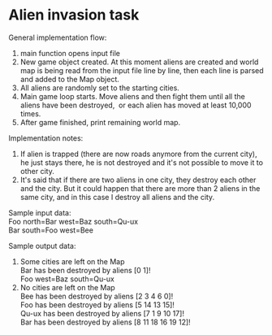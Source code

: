 # Alien invasion task

General implementation flow:
1. main function opens input file
2. New game object created. At this moment aliens are created and world map is being read 
from the input file line by line, then each line is parsed and added to the Map object.
3. All aliens are randomly set to the starting cities.
4. Main game loop starts. Move aliens and then fight them until​ ​all​ ​the​ ​aliens​ ​have​ ​been destroyed,​ ​
or​ ​each​ ​alien​ ​has​ ​moved​ ​at​ ​least​ ​10,000​ ​times.
5. After game finished, print remaining world map.  

Implementation notes:
1. If alien is trapped (there are now roads anymore from the current city),
he just stays there, he is not destroyed and it's not possible to move it to other city.
2. It's said that if there are two aliens in one city, they destroy each other and the city.
But it could happen that there are more than 2 aliens in the same city, and in this case 
I destroy all aliens and the city.  

Sample input data:  
Foo​ ​north=Bar​ ​west=Baz​ ​south=Qu-ux  
Bar​ ​south=Foo​ ​west=Bee

Sample output data:  
1. Some cities are left on the Map  
Bar has​ ​been​ ​destroyed​ ​by​ ​alien​s [0 1]!  
Foo west=Baz south=Qu-ux
2. No cities are left on the Map  
Bee has​ ​been​ ​destroyed​ ​by​ ​alien​s [2 3 4 6 0]!  
Foo has​ ​been​ ​destroyed​ ​by​ ​alien​s [5 14 13 15]!  
Qu-ux has​ ​been​ ​destroyed​ ​by​ ​alien​s [7 1 9 10 17]!  
Bar has​ ​been​ ​destroyed​ ​by​ ​alien​s [8 11 18 16 19 12]!  
